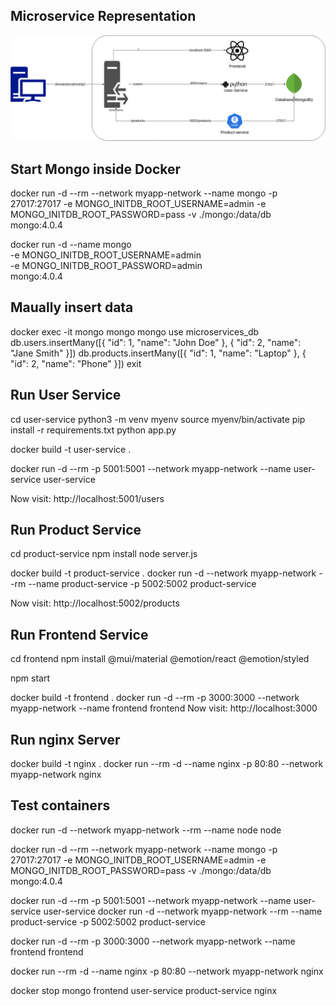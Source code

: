 ## Microservice Representation
![Microservices Representation](Microservices-representation.png)

## Start Mongo inside Docker
docker run -d --rm  --network myapp-network --name mongo -p 27017:27017 -e MONGO_INITDB_ROOT_USERNAME=admin -e MONGO_INITDB_ROOT_PASSWORD=pass -v ./mongo:/data/db mongo:4.0.4

 docker run -d --name mongo \
	-e MONGO_INITDB_ROOT_USERNAME=admin \
	-e MONGO_INITDB_ROOT_PASSWORD=admin \
	mongo:4.0.4


## Maually insert data
docker exec -it mongo mongo
mongo
use microservices_db
db.users.insertMany([{ "id": 1, "name": "John Doe" }, { "id": 2, "name": "Jane Smith" }])
db.products.insertMany([{ "id": 1, "name": "Laptop" }, { "id": 2, "name": "Phone" }])
exit

## Run User Service 
cd user-service
python3 -m venv myenv
source myenv/bin/activate
pip install -r requirements.txt
python app.py

docker build -t user-service .

docker run -d --rm -p 5001:5001 --network myapp-network --name user-service user-service

Now visit: http://localhost:5001/users

## Run Product Service

cd product-service
npm install
node server.js

docker build -t product-service .
docker run -d  --network myapp-network --rm --name product-service -p 5002:5002 product-service

Now visit: http://localhost:5002/products

## Run Frontend Service
cd frontend
npm install @mui/material @emotion/react @emotion/styled

npm start

docker build -t frontend .
docker run -d --rm -p 3000:3000 --network myapp-network --name frontend frontend
Now visit: http://localhost:3000


## Run nginx Server
docker build -t nginx .
docker run --rm -d --name nginx -p 80:80 --network myapp-network nginx

## Test containers
docker run -d --network myapp-network --rm --name node  node



docker run -d --rm  --network myapp-network --name mongo -p 27017:27017 -e MONGO_INITDB_ROOT_USERNAME=admin -e MONGO_INITDB_ROOT_PASSWORD=pass -v ./mongo:/data/db mongo:4.0.4

docker run -d --rm -p 5001:5001 --network myapp-network --name user-service user-service
docker run -d  --network myapp-network --rm --name product-service -p 5002:5002 product-service

docker run -d --rm -p 3000:3000 --network myapp-network --name frontend frontend


docker run --rm -d --name nginx -p 80:80 --network myapp-network nginx

docker stop mongo frontend user-service product-service nginx
